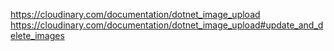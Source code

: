 ﻿https://cloudinary.com/documentation/dotnet_image_upload
https://cloudinary.com/documentation/dotnet_image_upload#update_and_delete_images
